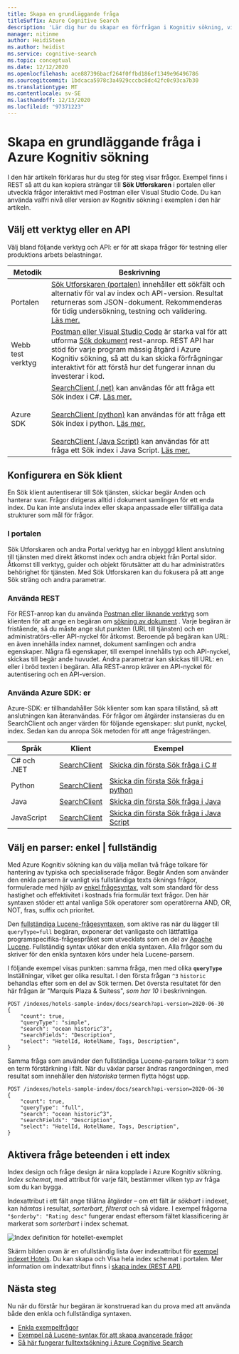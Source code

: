 ```yaml
---
title: Skapa en grundläggande fråga
titleSuffix: Azure Cognitive Search
description: 'Lär dig hur du skapar en förfrågan i Kognitiv sökning, vilka verktyg och API: er som ska användas för testning och kod samt hur fråge beslut börjar med index design.'
manager: nitinme
author: HeidiSteen
ms.author: heidist
ms.service: cognitive-search
ms.topic: conceptual
ms.date: 12/12/2020
ms.openlocfilehash: ace887396bacf264f0ffbd186ef1349e96496786
ms.sourcegitcommit: 1bdcaca5978c3a4929cccbc8dc42fc0c93ca7b30
ms.translationtype: MT
ms.contentlocale: sv-SE
ms.lasthandoff: 12/13/2020
ms.locfileid: "97371223"
---
```

# <a name="create-a-basic-query-in-azure-cognitive-search"></a>Skapa en grundläggande fråga i Azure Kognitiv sökning

I den här artikeln förklaras hur du steg för steg visar frågor. Exempel finns i REST så att du kan kopiera strängar till **Sök Utforskaren** i portalen eller utveckla frågor interaktivt med Postman eller Visual Studio Code. Du kan använda valfri nivå eller version av Kognitiv sökning i exemplen i den här artikeln.

## <a name="choose-a-tool-or-api"></a>Välj ett verktyg eller en API

Välj bland följande verktyg och API: er för att skapa frågor för testning eller produktions arbets belastningar.

| Metodik | Beskrivning |
|-------------|-------------|
| Portalen| [Sök Utforskaren (portalen)](search-explorer.md) innehåller ett sökfält och alternativ för val av index och API-version. Resultat returneras som JSON-dokument. Rekommenderas för tidig undersökning, testning och validering. <br/>[Läs mer.](search-explorer.md) |
| Webb test verktyg| [Postman eller Visual Studio Code](search-get-started-rest.md) är starka val för att utforma [Sök dokument](/rest/api/searchservice/search-documents) rest-anrop. REST API har stöd för varje program mässig åtgärd i Azure Kognitiv sökning, så att du kan skicka förfrågningar interaktivt för att förstå hur det fungerar innan du investerar i kod.  |
| Azure SDK | [SearchClient (.net)](/dotnet/api/azure.search.documents.searchclient) kan användas för att fråga ett Sök index i C#.  [Läs mer.](search-howto-dotnet-sdk.md) <br/><br/>[SearchClient (python)](/dotnet/api/azure.search.documents.searchclient) kan användas för att fråga ett Sök index i python. [Läs mer.](search-get-started-python.md) <br/><br/> [SearchClient (Java Script)](/dotnet/api/azure.search.documents.searchclient) kan användas för att fråga ett Sök index i Java Script. [Läs mer.](search-get-started-javascript.md)  |

## <a name="set-up-a-search-client"></a>Konfigurera en Sök klient

En Sök klient autentiserar till Sök tjänsten, skickar begär Anden och hanterar svar. Frågor dirigeras alltid i dokument samlingen för ett enda index. Du kan inte ansluta index eller skapa anpassade eller tillfälliga data strukturer som mål för frågor.

### <a name="in-the-portal"></a>I portalen

Sök Utforskaren och andra Portal verktyg har en inbyggd klient anslutning till tjänsten med direkt åtkomst index och andra objekt från Portal sidor. Åtkomst till verktyg, guider och objekt förutsätter att du har administratörs behörighet för tjänsten. Med Sök Utforskaren kan du fokusera på att ange Sök sträng och andra parametrar. 

### <a name="using-rest"></a>Använda REST

För REST-anrop kan du använda [Postman eller liknande verktyg](search-get-started-rest.md) som klienten för att ange en begäran om [sökning av dokument](/rest/api/searchservice/search-documents) . Varje begäran är fristående, så du måste ange slut punkten (URL till tjänsten) och en administratörs-eller API-nyckel för åtkomst. Beroende på begäran kan URL: en även innehålla index namnet, dokument samlingen och andra egenskaper. Några få egenskaper, till exempel innehålls typ och API-nyckel, skickas till begär ande huvudet. Andra parametrar kan skickas till URL: en eller i bröd texten i begäran. Alla REST-anrop kräver en API-nyckel för autentisering och en API-version.

### <a name="using-azure-sdks"></a>Använda Azure SDK: er

Azure-SDK: er tillhandahåller Sök klienter som kan spara tillstånd, så att anslutningen kan återanvändas. För frågor om åtgärder instansieras du en SearchClient och anger värden för följande egenskaper: slut punkt, nyckel, index. Sedan kan du anropa Sök metoden för att ange frågesträngen. 

| Språk | Klient | Exempel |
|----------|--------|---------|
| C# och .NET | [SearchClient](/dotnet/api/azure.search.documents.searchclient) | [Skicka din första Sök fråga i C #](/dotnet/api/overview/azure/search.documents-readme#send-your-first-search-query) |
| Python      | [SearchClient](/python/api/azure-search-documents/azure.search.documents.searchclient) | [Skicka din första Sök fråga i python](/python/api/overview/azure/search-documents-readme#send-your-first-search-request) |
| Java        | [SearchClient](/java/api/com.azure.search.documents.searchclient) | [Skicka din första Sök fråga i Java](/java/api/overview/azure/search-documents-readme#send-your-first-search-query)  |
| JavaScript  | [SearchClient](/javascript/api/@azure/search-documents/searchclient) | [Skicka din första Sök fråga i Java Script](/javascript/api/overview/azure/search-documents-readme#send-your-first-search-query)  |

## <a name="choose-a-parser-simple--full"></a>Välj en parser: enkel | fullständig

Med Azure Kognitiv sökning kan du välja mellan två fråge tolkare för hantering av typiska och specialiserade frågor. Begär Anden som använder den enkla parsern är vanligt vis fullständiga texts öknings frågor, formulerade med hjälp av [enkel frågesyntax](query-simple-syntax.md), valt som standard för dess hastighet och effektivitet i kostnads fria formulär text frågor. Den här syntaxen stöder ett antal vanliga Sök operatorer som operatörerna AND, OR, NOT, fras, suffix och prioritet.

Den [fullständiga Lucene-frågesyntaxen](query-Lucene-syntax.md#bkmk_syntax), som aktive ras när du lägger till `queryType=full` begäran, exponerar det vanligaste och lättfattliga programspecifika-frågespråket som utvecklats som en del av [Apache Lucene](https://lucene.apache.org/core/6_6_1/queryparser/org/apache/lucene/queryparser/classic/package-summary.html). Fullständig syntax utökar den enkla syntaxen. Alla frågor som du skriver för den enkla syntaxen körs under hela Lucene-parsern. 

I följande exempel visas punkten: samma fråga, men med olika **`queryType`** Inställningar, vilket ger olika resultat. I den första frågan `^3` `historic` behandlas efter som en del av Sök termen. Det översta resultatet för den här frågan är "Marquis Plaza & Suitess", *som har 10* i beskrivningen.

```http
POST /indexes/hotels-sample-index/docs/search?api-version=2020-06-30
{
    "count": true,
    "queryType": "simple",
    "search": "ocean historic^3",
    "searchFields": "Description",
    "select": "HotelId, HotelName, Tags, Description",
}
```

Samma fråga som använder den fullständiga Lucene-parsern tolkar `^3` som en term förstärkning i fält. När du växlar parser ändras rangordningen, med resultat som innehåller den *historiska* termen flytta högst upp.

```http
POST /indexes/hotels-sample-index/docs/search?api-version=2020-06-30
{
    "count": true,
    "queryType": "full",
    "search": "ocean historic^3",
    "searchFields": "Description",
    "select": "HotelId, HotelName, Tags, Description",
}
```

## <a name="enable-query-behaviors-in-an-index"></a>Aktivera fråge beteenden i ett index

Index design och fråge design är nära kopplade i Azure Kognitiv sökning. *Index schemat*, med attribut för varje fält, bestämmer vilken typ av fråga som du kan bygga.

Indexattribut i ett fält ange tillåtna åtgärder – om ett fält är *sökbart* i indexet, kan *hämtas* i resultat, *sorterbart*, *filtrerat* och så vidare. I exempel frågorna `"$orderby": "Rating desc"` fungerar endast eftersom fältet klassificering är markerat som *sorterbart* i index schemat.

![Index definition för hotellet-exemplet](./media/search-query-overview/hotel-sample-index-definition.png "Index definition för hotellet-exemplet")

Skärm bilden ovan är en ofullständig lista över indexattribut för [exempel indexet Hotels](search-get-started-portal.md). Du kan skapa och Visa hela index schemat i portalen. Mer information om indexattribut finns i [skapa index (REST API)](/rest/api/searchservice/create-index).

## <a name="next-steps"></a>Nästa steg

Nu när du förstår hur begäran är konstruerad kan du prova med att använda både den enkla och fullständiga syntaxen.

+ [Enkla exempelfrågor](search-query-simple-examples.md)
+ [Exempel på Lucene-syntax för att skapa avancerade frågor](search-query-lucene-examples.md)
+ [Så här fungerar fulltextsökning i Azure Cognitive Search](search-lucene-query-architecture.md)